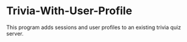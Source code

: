 # Trivia-With-User-Profile
This program adds sessions and user profiles to an existing trivia quiz server.
